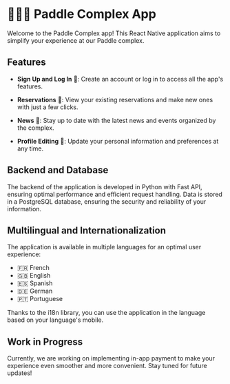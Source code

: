# 🏄‍♂️📱 Paddle Complex App

Welcome to the Paddle Complex app! This React Native application aims to simplify your experience at our Paddle complex.

## Features

- **Sign Up and Log In** 🔐: Create an account or log in to access all the app's features.
  
- **Reservations** 📅: View your existing reservations and make new ones with just a few clicks.

- **News** 📰: Stay up to date with the latest news and events organized by the complex.

- **Profile Editing** 🔄: Update your personal information and preferences at any time.

## Backend and Database

The backend of the application is developed in Python with Fast API, ensuring optimal performance and efficient request handling. Data is stored in a PostgreSQL database, ensuring the security and reliability of your information.

## Multilingual and Internationalization

The application is available in multiple languages for an optimal user experience:

- 🇫🇷 French
- 🇬🇧 English
- 🇪🇸 Spanish
- 🇩🇪 German
- 🇵🇹 Portuguese

Thanks to the i18n library, you can use the application in the language based on your language's mobile.

## Work in Progress

Currently, we are working on implementing in-app payment to make your experience even smoother and more convenient. Stay tuned for future updates!
